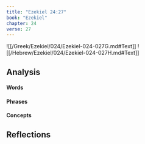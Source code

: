 ```yaml
---
title: "Ezekiel 24:27"
book: "Ezekiel"
chapter: 24
verse: 27
---
```

![[/Greek/Ezekiel/024/Ezekiel-024-027G.md#Text]]
![[/Hebrew/Ezekiel/024/Ezekiel-024-027H.md#Text]]

## Analysis

#### Words

#### Phrases

#### Concepts

## Reflections
